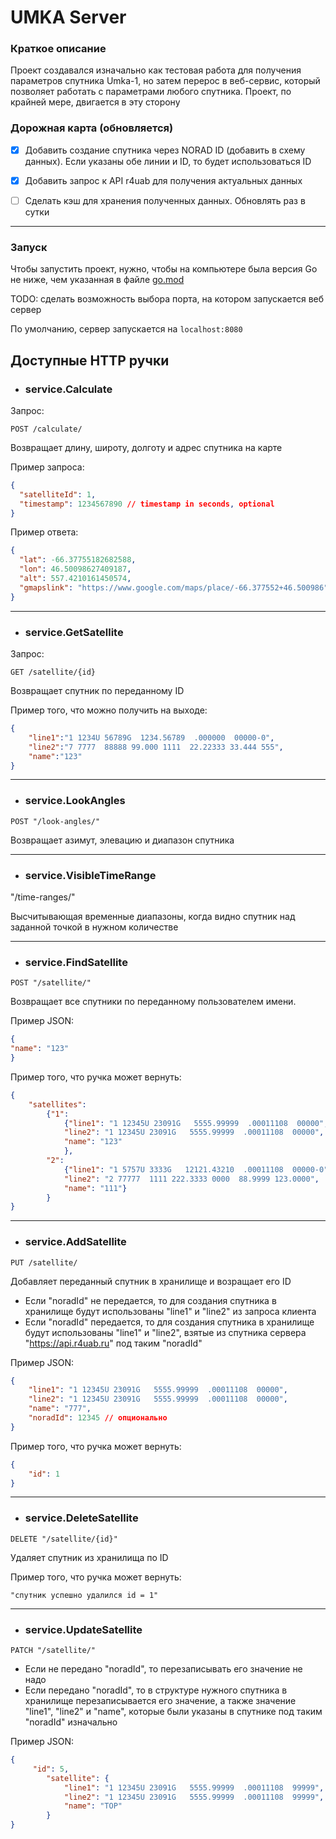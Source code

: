 # UMKA Server

### Краткое описание

Проект создавался изначально как тестовая работа для получения параметров спутника Umka-1, но затем перерос в веб-сервис, который позволяет работать с параметрами любого спутника. Проект, по крайней мере, двигается в эту сторону

### Дорожная карта (обновляется)

- [x] Добавить создание спутника через NORAD ID (добавить в схему данных). Если указаны обе линии и ID, то будет использоваться ID
- [x] Добавить запрос к API r4uab для получения актуальных данных
- [ ] Сделать кэш для хранения полученных данных. Обновлять раз в сутки


---

### Запуск

Чтобы запустить проект, нужно, чтобы на компьютере была версия Go не ниже, чем указанная в файле [go.mod](https://github.com/BabyLev/Umka-1/blob/main/go.mod)

TODO: сделать возможность выбора порта, на котором запускается веб сервер

По умолчанию, сервер запускается на `localhost:8080`

## Доступные HTTP ручки

- ### service.Calculate

Запрос:

`POST /calculate/`

Возвращает длину, широту, долготу и адрес спутника на карте

Пример запроса:

```json
{
  "satelliteId": 1,
  "timestamp": 1234567890 // timestamp in seconds, optional
}
```

Пример ответа:

```json
{
  "lat": -66.37755182682588,
  "lon": 46.50098627409187,
  "alt": 557.4210161450574,
  "gmapslink": "https://www.google.com/maps/place/-66.377552+46.500986"
}
```

---

- ### service.GetSatellite

Запрос:

`GET /satellite/{id}`

Возвращает спутник по переданному ID

Пример того, что можно получить на выходе:
``` json
{
    "line1":"1 1234U 56789G  1234.56789  .000000  00000-0",
    "line2":"7 7777  88888 99.000 1111  22.22333 33.444 555",
    "name":"123"
}

```

---

- ### service.LookAngles

`POST "/look-angles/"`

Возвращает азимут, элевацию и диапазон спутника


---

- ### service.VisibleTimeRange

"/time-ranges/"

Высчитывающая временные диапазоны, когда видно спутник над заданной точкой в нужном количестве


---

- ### service.FindSatellite

`POST "/satellite/"`

Возвращает все спутники по переданному пользователем имени.

Пример JSON:
``` json
{
"name": "123"
}
```
Пример того, что ручка может вернуть:
``` json
{
    "satellites":
        {"1":
            {"line1": "1 12345U 23091G   5555.99999  .00011108  00000",
            "line2": "1 12345U 23091G   5555.99999  .00011108  00000",
            "name": "123"
            },
        "2":
            {"line1": "1 5757U 3333G   12121.43210  .00011108  00000-0",
            "line2": "2 77777  1111 222.3333 0000  88.9999 123.0000",
            "name": "111"}
        }
}
```

---

- ### service.AddSatellite

`PUT /satellite/`

Добавляет переданный спутник в хранилище и возращает его ID

- Если "noradId" не передается, то для создания спутника в хранилище будут использованы "line1" и "line2" из запроса клиента
- Если "noradId" передается, то для создания спутника в хранилище будут использованы "line1" и "line2", взятые из спутника сервера "https://api.r4uab.ru" под таким "noradId"

Пример JSON:
``` json
{
    "line1": "1 12345U 23091G   5555.99999  .00011108  00000",
    "line2": "1 12345U 23091G   5555.99999  .00011108  00000",
    "name": "777",
    "noradId": 12345 // опционально
}
```
Пример того, что ручка может вернуть:
``` json
{
    "id": 1
}
```

--- 

- ### service.DeleteSatellite

`DELETE "/satellite/{id}"`

Удаляет спутник из хранилища по ID

Пример того, что ручка может вернуть:
```
"спутник успешно удалился id = 1"
```

---

- ### service.UpdateSatellite

`PATCH "/satellite/"`
 
- Если не передано "noradId", то перезаписывать его значение не надо
- Если передано "noradId", то в структуре нужного спутника в хранилище перезаписывается его значение, а также  значение "line1", "line2" и "name", которые были указаны в спутнике под таким "noradId" изначально

Пример JSON:
``` json
{
     "id": 5,
        "satellite": {
            "line1": "1 12345U 23091G   5555.99999  .00011108  99999",
            "line2": "1 12345U 23091G   5555.99999  .00011108  99999",
            "name": "TOP"
        }
}
```
